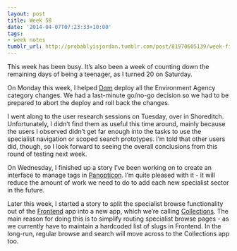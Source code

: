 ```yaml
---
layout: post
title: Week 58
date: '2014-04-07T07:23:33+10:00'
tags:
- week notes
tumblr_url: http://probablyisjordan.tumblr.com/post/81970605139/week-fifty-eight
---
```

<p>This week has been busy. It’s also been a week of counting down the remaining days of being a teenager, as I turned 20 on Saturday.</p>

<p>On Monday this week, I helped <a href="https://twitter.com/evilstreak">Dom</a> deploy all the Environment Agency category changes. We had a last-minute go/no-go decision so we had to be prepared to abort the deploy and roll back the changes.</p>

<p>I went along to the user research sessions on Tuesday, over in Shoreditch. Unfortunately, I didn’t find them as useful this time around, mainly because the users I observed didn’t get far enough into the tasks to use the specialist navigation or scoped search prototypes. I’m told that other users did, though, so I look forward to seeing the overall conclusions from this round of testing next week.</p>

<p>On Wednesday, I finished up a story I’ve been working on to create an interface to manage tags in <a href="https://github.com/alphagov/panopticon">Panopticon</a>. I’m quite pleased with it - it will reduce the amount of work we need to do to add each new specialist sector in the future.</p>

<p>Later this week, I started a story to split the specialist browse functionality out of the <a href="https://github.com/alphagov/frontend">Frontend</a> app into a new app, which we’re calling <a href="https://github.com/alphagov/collections">Collections</a>. The main reason for doing this is to simplify routing specialist browse pages - as we currently have to maintain a hardcoded list of slugs in Frontend. In the long-run, regular browse and search will move across to the Collections app too.</p>
